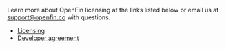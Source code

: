 Learn more about OpenFin licensing at the links listed below or email us at support@openfin.co with questions.
​

- [Licensing](https://www.openfin.co/licensing/)
- [Developer agreement](https://openfin.co/developer-agreement/)
